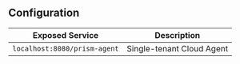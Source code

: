 ## Configuration

| Exposed Service              | Description               |
|------------------------------|---------------------------|
| `localhost:8080/prism-agent` | Single-tenant Cloud Agent |
